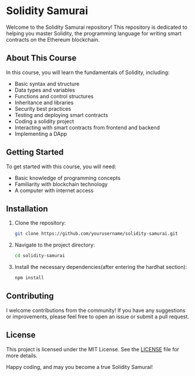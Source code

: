# Solidity Samurai

Welcome to the Solidity Samurai repository! This repository is dedicated to helping you master Solidity, the programming language for writing smart contracts on the Ethereum blockchain.

## About This Course

In this course, you will learn the fundamentals of Solidity, including:

- Basic syntax and structure
- Data types and variables
- Functions and control structures
- Inheritance and libraries
- Security best practices
- Testing and deploying smart contracts
- Coding a solidity project
- Interacting with smart contracts from frontend and backend
- Implementing a DApp

## Getting Started

To get started with this course, you will need:

- Basic knowledge of programming concepts
- Familiarity with blockchain technology
- A computer with internet access

## Installation

1. Clone the repository:
   ```bash
   git clone https://github.com/yourusername/solidity-samurai.git
   ```
2. Navigate to the project directory:
   ```bash
   cd solidity-samurai
   ```
3. Install the necessary dependencies(after entering the hardhat section):
   ```bash
   npm install
   ```

## Contributing

I welcome contributions from the community! If you have any suggestions or improvements, please feel free to open an issue or submit a pull request.

## License

This project is licensed under the MIT License. See the [LICENSE](LICENSE) file for more details.

Happy coding, and may you become a true Solidity Samurai!
